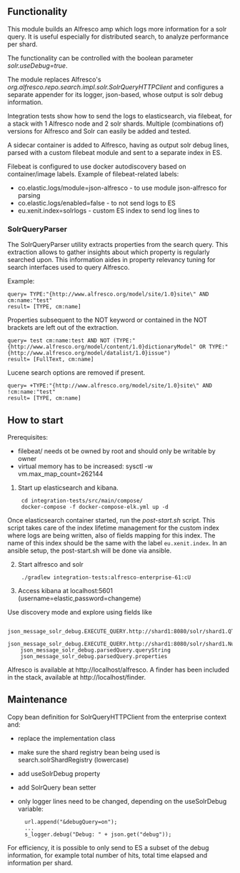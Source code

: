 ## Functionality

This module builds an Alfresco amp which logs more information for a solr query. It is useful especially for distributed search, to analyze performance per shard.

The functionality can be controlled with the boolean parameter *solr.useDebug=true*.

The module replaces Alfresco's *org.alfresco.repo.search.impl.solr.SolrQueryHTTPClient* and configures a separate appender for its logger, json-based, whose output is solr debug information.

Integration tests show how to send the logs to elasticsearch, via filebeat, for a stack with 1 Alfresco node and 2 solr shards. Multiple (combinations of) versions for Alfresco and Solr can easily be added and tested.  

A sidecar container is added to Alfresco, having as output solr debug lines, parsed with a custom filebeat module and sent to a separate index in ES.

Filebeat is configured to use docker autodiscovery based on container/image labels. Example of filebeat-related labels:

  * co.elastic.logs/module=json-alfresco - to use module json-alfresco for parsing
  * co.elastic.logs/enabled=false - to not send logs to ES
  * eu.xenit.index=solrlogs - custom ES index to send log lines to

### SolrQueryParser

The SolrQueryParser utility extracts properties from the search query. This extraction allows to gather insights about which property is regularly searched upon. This information aides in property relevancy tuning for search interfaces used to query Alfresco. 

Example: 

```
query= TYPE:"{http://www.alfresco.org/model/site/1.0}site\" AND cm:name:"test"
result= [TYPE, cm:name]
```

Properties subsequent to the NOT keyword or contained in the NOT brackets are left out of the extraction.

```
query= test cm:name:test AND NOT (TYPE:"{http://www.alfresco.org/model/content/1.0}dictionaryModel" OR TYPE:"{http://www.alfresco.org/model/datalist/1.0}issue") 
result= [FullText, cm:name]
``` 

Lucene search options are removed if present.

```
query= +TYPE:"{http://www.alfresco.org/model/site/1.0}site\" AND !cm:name:"test"
result= [TYPE, cm:name]
```

## How to start

Prerequisites:

* filebeat/ needs ot be owned by root and should only be writable by owner
* virtual memory has to be increased: sysctl -w vm.max_map_count=262144

1. Start up elasticsearch and kibana.

        cd integration-tests/src/main/compose/
        docker-compose -f docker-compose-elk.yml up -d

Once elasticsearch container started, run the *post-start.sh* script. This script takes care of the index lifetime management for the custom index where logs are being written, also of fields mapping for this index. The name of this index should be the same with the label `eu.xenit.index`.
In an ansible setup, the post-start.sh will be done via ansible.


2. Start alfresco and solr

        ./gradlew integration-tests:alfresco-enterprise-61:cU


3. Access kibana at localhost:5601 (username=elastic,password=changeme)

Use discovery mode and explore using fields like

        json_message_solr_debug.EXECUTE_QUERY.http://shard1:8080/solr/shard1.QTime
        json_message_solr_debug.EXECUTE_QUERY.http://shard1:8080/solr/shard1.NumFound
        json_message_solr_debug.parsedQuery.queryString
        json_message_solr_debug.parsedQuery.properties

Alfresco is available at http://localhost/alfresco. A finder has been included in the stack, available at http://localhost/finder.

## Maintenance

Copy bean definition for SolrQueryHTTPClient from the enterprise context and:

* replace the implementation class
* make sure the shard registry bean being used is search.solrShardRegistry (lowercase)
* add useSolrDebug property
* add SolrQuery bean setter


* only logger lines need to be changed, depending on the useSolrDebug variable:

        url.append("&debugQuery=on");
        ...
        s_logger.debug("Debug: " + json.get("debug"));

For efficiency, it is possible to only send to ES a subset of the debug information, for example total number of hits, total time elapsed and information per shard.



